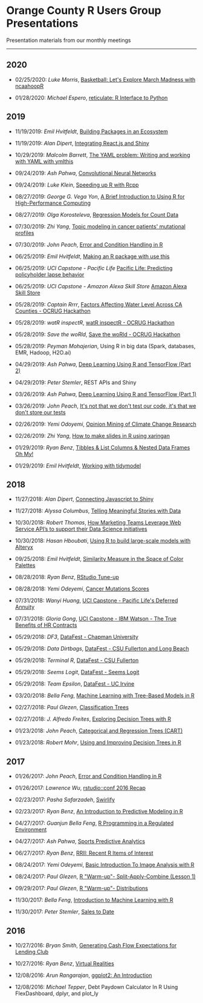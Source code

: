 # Orange County R Users Group Presentations #

Presentation materials from our monthly meetings

---
## 2020 ##
* 02/25/2020: *Luke Morris*, [Basketball: Let's Explore March Madness with ncaahoopR](https://github.com/ocrug/presentations/blob/master/2020-02-25-PowerBI_ncaahoopR/Bracketball_%20Let%E2%80%99s%20Explore%20March%20Madness%20with%20ncaahoopR.pdf)

* 01/28/2020: *Michael Espero*, [reticulate: R Interface to Python](https://github.com/ocrug/presentations/tree/master/2020-01-28_reticulate)

## 2019 ##
* 11/19/2019: *Emil Hvitfeldt*, [Building Packages in an Ecosystem](https://github.com/ocrug/presentations/tree/master/2019-11-19_Building_Packages_in_an_Ecosystem)

* 11/19/2019: *Alan Dipert*, [Integrating React.js and Shiny](https://github.com/ocrug/presentations/tree/master/2019-11-19_Integrating_Reactjs_and_Shiny)

* 10/29/2019: *Malcolm Barrett*, [The YAML problem: Writing and working with YAML with ymlthis](https://github.com/ocrug/presentations/tree/master/2019-10-29_writing_and_working_with_YAML_withymlthis)

* 09/24/2019: *Ash Pahwa*, [Convolutional Neural Networks](https://github.com/ocrug/presentations/tree/master/2019-09-24_convolutional_neural_networks/)

* 09/24/2019: *Luke Klein*, [Speeding up R with Rcpp](https://github.com/ocrug/presentations/tree/master/2019-09-24_speeding_up_R_with_Rcpp/)

* 08/27/2019: *George G. Vega Yon*, [A Brief Introduction to Using R for High-Performance Computing](https://github.com/ocrug/presentations/tree/master/2019-08-27_high_performance_computing)

* 08/27/2019: *Olga Korosteleva*, [Regression Models for Count Data](https://github.com/ocrug/presentations/tree/master/2019-08-27_regression_models_for_count_data/)

* 07/30/2019: *Zhi Yang*, [Topic modeling in cancer patients' mutational profiles](https://github.com/ocrug/presentations/tree/master/2019-07-30_extracting_topics_from_cancer_patients_mutational_profiles)

* 07/30/2019: *John Peach*, [Error and Condition Handling in R](https://github.com/ocrug/presentations/tree/master/2019-07-30_error_and_condition_handling_in_R/)

* 06/25/2019: *Emil Hvitfeldt*, [Making an R package with use this](https://github.com/ocrug/presentations/tree/master/2019-06-25_Making_an_R_Package_with_usethis)

* 06/25/2019: *UCI Capstone - Pacific Life* [Pacific Life: Predicting policyholder lapse behavior](https://github.com/ocrug/presentations/tree/master/2019-06-25_Pacific_Life_Predicincting_Policyholder_Lapse_Behavior)

* 06/25/2019: *UCI Capstone - Amazon Alexa Skill Store* [Amazon Alexa Skill Store](https://github.com/ocrug/presentations/tree/master/2019-06-25_Amazon_Alexa_Skill_Store)

* 05/28/2019: *Captain Rrrr*, [Factors Affecting Water Level Across CA Counties - OCRUG Hackathon](https://github.com/ocrug/presentations/tree/master/2019-05-28_OCRUG_Hackathon_Captain_Rrrr)

* 05/28/2019: *watR inspectR*, [watR inspectR - OCRUG Hackathon](https://github.com/ocrug/presentations/tree/master/2019-05-28_OCRUG_Hackathon_watR_inspectR)

* 05/28/2019: *Save the woRld*, [Save the woRld - OCRUG Hackathon](https://github.com/ocrug/presentations/tree/master/2019-05-28_OCRUG_Hackathon_Save_the_woRld)

* 05/28/2019: *Peyman Mohajerian*, Using R in big data (Spark, databases, EMR, Hadoop, H2O.ai)

* 04/29/2019: *Ash Pahwa*, [Deep Learning Using R and TensorFlow (Part 2)](https://github.com/ocrug/presentations/tree/master/2019-04-29_Deep_Learning_Using_R_and_TensorFlow)

* 04/29/2019: *Peter Stemler*, REST APIs and Shiny

* 03/26/2019: *Ash Pahwa*, [Deep Learning Using R and TensorFlow (Part 1)](https://github.com/ocrug/presentations/tree/master/2019-03-26_Deep_Learning_Using_R_and_TensorFlow)

* 03/26/2019: *John Peach*, [It's not that we don't test our code, it's that we don't store our tests](https://github.com/ocrug/presentations/tree/master/2019-03-26_unit_testing)

* 02/26/2019: *Yemi Odoyemi*, [Opinion Mining of Climate Change Research](https://github.com/ocrug/presentations/tree/master/2019-02-26_opinion_mining)

* 02/26/2019: *Zhi Yang*, [How to make slides in R using xaringan](https://github.com/ocrug/presentations/tree/master/2019-02-26_xaringan_tutorial)

* 01/29/2019: *Ryan Benz*, [Tibbles & List Columns & Nested Data Frames Oh My!](https://github.com/ocrug/presentations/tree/master/2019-01-29_Tibbles_Oh_My)

* 01/29/2019: *Emil Hvitfeldt*, [Working with tidymodel](https://github.com/ocrug/presentations/tree/master/2019-01-29_working_with_tidymodels)


## 2018 ##
* 11/27/2018: *Alan Dipert*, [Connecting Javascript to Shiny](https://github.com/ocrug/presentations/tree/master/2018-11-27_Connecting_Javascript_to_Shiny)

* 11/27/2018: *Alyssa Columbus*, [Telling Meaningful Stories with Data](https://github.com/ocrug/presentations/tree/master/2018-11-27_Data_Storytelling/2018-11-27_Data-Storytelling.pptx)

* 10/30/2018: *Robert Thomas*, [How Marketing Teams Leverage Web Service API’s to support their Data Science initiatives](https://github.com/ocrug/presentations/tree/master/2018-10-30_How_Marketing_Teams_Leverage_Web_Service_APIs_to_support_their_Data_Science_initiatives/Marketing_Predictive_Analytics_Presentation_v3.2.pptx)

* 10/30/2018: *Hasan Hboubati*, [Using R to build large-scale models with Alteryx](https://github.com/ocrug/presentations/tree/master/2018-10-30_Using_R_to_build_large-scale_models_with_Alteryx/Using_R_to_build_large-scale_models_with_Alteryx.pdf)

* 09/25/2018: *Emil Hvitfeldt*, [Similarity Measure in the Space of Color Palettes](https://github.com/ocrug/presentations/tree/master/2018-09-25_Color_talk/color-talk.pdf)

* 08/28/2018: *Ryan Benz*, [RStudio Tune-up](https://github.com/ocrug/presentations/tree/master/2018-08-28_RStudio_TuneUp/RStudioTuneUp_RBenz_180828.pdf)

* 08/28/2018: *Yemi Odeyemi*, [Cancer Mutations Scores](https://github.com/ocrug/presentations/tree/master/2018-08-28_Cancer_Mutations_Scores/Classification.pdf)

* 07/31/2018: *Wanyi Huang*, [UCI Capstone - Pacific Life's Deferred Annuity](https://github.com/ocrug/presentations/tree/master/2018-07-31_pacific_life_mortality_analysis/PL_Mortality_Company_Presentation-2.pptx)

* 07/31/2018: *Gloria Gong*, [UCI Capstone - IBM Watson - The True Benefits of HR Contracts](https://github.com/ocrug/presentations/tree/master/2018-07-31_city_of_LA-HR_contracts_analysis/IBM-CityofLA_Capstone_PPT_MSBA.pptx)

* 05/29/2018: *DF3*, [DataFest - Chapman University](https://github.com/ocrug/presentations/tree/master/2018-05-29_DataFest_DF3_Chapman/presentation.nb.html)

* 05/29/2018: *Data Dirtbags*, [DataFest - CSU Fullerton and Long Beach](https://github.com/ocrug/presentations/tree/master/2018-05-29_DataFest_Data_Dirtbags/DataDirtbagsPDF.pdf)

* 05/29/2018: *Terminal R*, [DataFest - CSU Fullerton](https://github.com/ocrug/presentations/tree/master/2018-05-29_DataFest_Terminal_R_CSU_Fullerton/B5TheTerminalRPresentation.pptx)

* 05/29/2018: *Seems Logit*, [DataFest - Seems Logit](https://github.com/ocrug/presentations/tree/master/2018-05-29_DataFest_Seems_Logit/Seems_Logit_CalPolyPomona.pdf)

* 05/29/2018: *Team Epsilon*, [DataFest - UC Irvine](https://github.com/ocrug/presentations/tree/master/2018-05-29_DataFest_Team_Epsilon/Team_Epsilon.pptx)

* 03/20/2018: *Bella Feng*, [Machine Learning with Tree-Based Models in R](https://github.com/ocrug/presentations/tree/master/2018-03-20_machine_learning_with_tree-based_models_in_r)

* 02/27/2018: *Paul Glezen*, [Classification Trees](https://github.com/ocrug/warm-ups/tree/master/islr)

* 02/27/2018: *J. Alfredo Freites*, [Exploring Decision Trees with R](https://github.com/ocrug/presentations/tree/master/2018-02-27_exploring_decision_trees_with_r)

* 01/23/2018: *John Peach*, [Categorical and Regression Trees (CART)](https://github.com/ocrug/presentations/tree/master/2018-01-23_cart)

* 01/23/2018: *Robert Mohr*, [Using and Improving Decision Trees in R](https://github.com/ocrug/presentations/tree/master/2018-01-23_decision_trees)

## 2017 ##

* 01/26/2017: *John Peach*, [Error and Condition Handling in R](https://github.com/ocrug/presentations/tree/master/2017-01-26_error_and_condition_handling_in_R)

* 01/26/2017: *Lawrence Wu*, [rstudio::conf 2016 Recap](https://github.com/ocrug/presentations/tree/master/2017-01-26_rstudio_conf_and_the_tidyverse)

* 02/23/2017: *Pasha Safarzadeh*, [Swirlify](https://github.com/ocrug/presentations/tree/master/2017-02-23_swirlify)

* 02/23/2017: *Ryan Benz*, [An Introduction to Predictive Modeling in R](https://github.com/ocrug/presentations/tree/master/2017-02-23_pred_modeling_intro)

* 04/27/2017: *Guanjun Bella Feng*, [R Programming in a Regulated Environment](https://github.com/ocrug/presentations/tree/master/2017-04-27_r_programming_in_a_regulated_environment)

* 04/27/2017: *Ash Pahwa*, [Sports Predictive Analytics](https://github.com/ocrug/presentations/tree/master/2017-04-27_sports_predictive_analytics)

* 06/27/2017: *Ryan Benz*, [RRII: Recent R Items of Interest](https://github.com/ocrug/presentations/tree/master/2017-06-27_rrii)

* 08/24/2017: *Yemi Odeyemi*, [Basic Introduction To Image Analysis with R](https://github.com/ocrug/presentations/tree/master/2017-08-24_basic_intro_to_image_processing)

* 08/24/2017: *Paul Glezen*, [R "Warm-up"- Split-Apply-Combine (Lesson 1)](https://github.com/ocrug/warm-ups/blob/master/sac/sac1-factors.ipynb)

* 09/29/2017: *Paul Glezen*, [R "Warm-up"- Distributions](https://github.com/ocrug/warm-ups/blob/master/distributions/distributions.ipynb)

* 11/30/2017: *Bella Feng*, [Introduction to Machine Learning with R](https://github.com/ocrug/presentations/tree/master/2017-11-30_intro_to_machine_learning_with_r)

* 11/30/2017: *Peter Stemler*, [Sales to Date](https://github.com/ocrug/presentations/tree/master/2017-11-30_sales_to_date)

## 2016 ##

* 10/27/2016: *Bryan Smith*, [Generating Cash Flow Expectations for Lending Club](https://github.com/ocrug/presentations/tree/master/2016-10-27_lending-club-cash-flow)

* 10/27/2016: *Ryan Benz*, [Virtual Realities](https://github.com/ocrug/presentations/tree/master/2016-10-27_vr)

* 12/08/2016: *Arun Rangarajan*, [ggplot2: An Introduction](https://github.com/ocrug/presentations/tree/master/2016-12-08_ggplot2_intro) 

* 12/08/2016: *Michael Tepper*, Debt Paydown Calculator In R Using FlexDashboard, dplyr, and plot_ly
